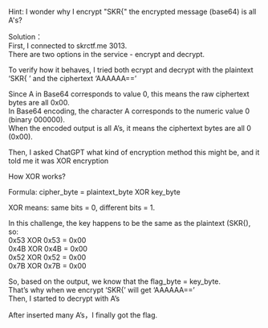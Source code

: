Hint: I wonder why I encrypt "SKR{" the encrypted message (base64) is all A's?

Solution：  
First, I connected to skrctf.me 3013.  
There are two options in the service - encrypt and decrypt.

To verify how it behaves, I tried both ecrypt and decrypt with the plaintext ‘SKR{ ’ and the ciphertext ‘AAAAAA==’

Since A in Base64 corresponds to value 0, this means the raw ciphertext bytes are all 0x00.  
In Base64 encoding, the character A corresponds to the numeric value 0 (binary 000000).  
When the encoded output is all A’s, it means the ciphertext bytes are all 0 (0x00).

Then, I asked ChatGPT what kind of encryption method this might be, and it told me it was XOR encryption

How XOR works?

Formula: cipher_byte = plaintext_byte XOR key_byte

XOR means: same bits = 0, different bits = 1.

In this challenge, the key happens to be the same as the plaintext (SKR{), so:  
0x53 XOR 0x53 = 0x00  
0x4B XOR 0x4B = 0x00  
0x52 XOR 0x52 = 0x00  
0x7B XOR 0x7B = 0x00  

So, based on the output, we know that the flag_byte = key_byte.  
That’s why when we encrypt ‘SKR{’ will get ‘AAAAAA==’  
Then, I started to decrypt with A’s

After inserted many A’s，I finally got the flag.